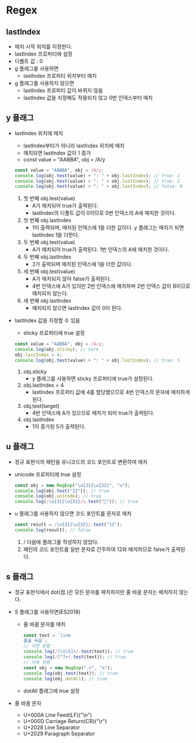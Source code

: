 # Regex

## lastIndex

- 매치 시작 위치를 지정한다.
- lastIndex 프로퍼티에 설정
- 디폴트 값 : 0
- g 플래그를 사용하면
  - lastIndex 프로퍼티 위치부터 매치
- g 플래그를 사용하지 않으면
  - lastIndex 프로퍼티 값이 바뀌지 않음
  - lastIndex 값을 지정해도 적용되지 않고 0번 인덱스부터 매치



## y 플래그

- lastIndex 위치에 매치

  - lastIndex부터가 아니라 lastIndex 위치에 매치
  - 매치되면 lastIndex 값이 1 증가
  - const value = "AABBA", obj = /A/y

  ```js
  const value = "AABBA", obj = /A/y;
  console.log(obj.test(value) + ": " + obj.lastIndex); // true: 1
  console.log(obj.test(value) + ": " + obj.lastIndex); // true: 2
  console.log(obj.test(value) + ": " + obj.lastIndex); // false: 0
  ```

  1. 첫 번째 obj.test(value)
     - A가 매치되어 true가 출력된다.
     - lastIndex의 디폴트 값이 0이므로 0번 인덱스의 A에 매치한 것이다.
  2. 첫 번째 obj.lastIndex
     - 1이 출력되며, 매치된 인덱스에 1을 더한 값이다. y 플래그는 매치가 되면 lastIndex 1을 더한다.
  3. 두 번째 obj.test(value)
     - A가 매치되어 true가 출력된다. 1번 인덱스의 A에 매치한 것이다.
  4. 두 번째 obj.lastIndex
     - 2가 출력되며 매치된 인덱스에 1을 더한 값이다.
  5. 세 번째 obj.test(value)
     - A가 매치되지 않아 false가 출력된다.
     - 4번 인덱스에 A가 있지만 2번 인덱스에 매치하며 2번 인덱스 값이 B이므로 매치되지 않는다.
  6. 세 번째 obj.lastIndex
     - 매치되지 않으면 lastIndex 값이 0이 된다.

- lastIndex 값을 지정할 수 있음

  - sticky 프로퍼티에 true 설정

  ```js
  const value = "AABBA", obj = /A/y;
  console.log(obj.sticky); // ture
  obj.lastIndex = 4;
  console.log(obj.test(value) + ": " + obj.lastIndex); // true: 5
  ```

  1. obj.sticky
     - y 플래그를 사용하면 sticky 프로퍼티에 true가 설정된다.
  2. obj.lastIndex = 4
     - lastIndex 프로퍼티 값에 4를 할당했으므로 4번 인덱스의 문자에 매치하게 된다.
  3. obj.test(target)
     - 4번 인덱스에 A가 있으므로 매치가 되어 true가 출력된다.
  4. obj.lastIndex
     - 1이 증가된 5가 출력된다.



## u 플래그

- 정규 표현식의 패턴을 유니코드의 코드 포인트로 변환하여 매치

- unicode 프로퍼티에 true 설정

  ```js
  const obj = new RegExp("\u{31}\u{32}", "u");
  console.log(obj.test("12")); // true
  console.log(obj.unicode); // true
  console.log(/\u{31}\u{32}/u.test("🐘")); // true
  ```

- u 플래그를 사용하지 않으면 코드 포인트를 문자로 매치

  ```js
  const result = /\u{31}\u{32}/.test("12");
  console.log(result); // false
  ```

  1. / 다음에 플래그를 작성하지 않았다.
  2. 패턴의 코드 포인트를 일반 문자로 간주하여 12와 매치하므로 false가 출력된다.



## s 플래그

- 정규 표현식에서 dot(점.)은 모든 문자를 매치하지만 줄 바꿈 문자는 매치하지 않는다.

- S 플래그를 사용하면(ES2018)

  - 줄 바꿈 문자를 매치

    ```js
    const text = `line
    줄을 바꿈`;
    // 이전 방법
    console.log(/[\s\S]+/.test(text)); // true
    console.log(/[^]+/.test(text)); // true
    // 이후 방법
    const obj = new RegExp(".+", "s");
    console.log(obj.test(text)); // true
    console.log(obj.dotAll); // true
    ```

  - dotAll 플래그에 true 설정

- 줄 바꿈 문자

  - U+000A Line Feed(LF)("\n")
  - U+000D Carriage Return(CR)("\r")
  - U+2028 Line Separator
  - U+2029 Paragraph Separator

  
